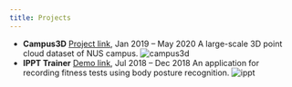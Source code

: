 ```yaml
---
title: Projects
---
```


- **Campus3D**
    [Project link](https://3d.dataset.site/), Jan 2019 – May 2020
    A large-scale 3D point cloud dataset of NUS campus.
    ![campus3d](/img/foe_preview.gif)
- **IPPT Trainer**
    [Demo link](https://alim.algorithmexchange.com/ippt-app/), Jul 2018 – Dec 2018
    An application for recording fitness tests using body posture recognition.
    ![ippt](/img/pushup.gif)

